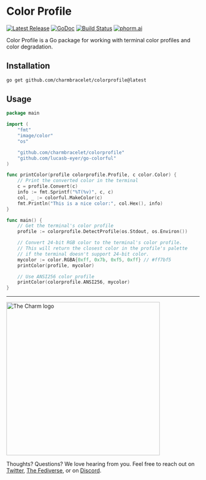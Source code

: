 # Color Profile

<p>
    <a href="https://github.com/charmbracelet/colorprofile/releases"><img src="https://img.shields.io/github/release/charmbracelet/colorprofile.svg" alt="Latest Release"></a>
    <a href="https://pkg.go.dev/github.com/charmbracelet/colorprofile?tab=doc"><img src="https://godoc.org/github.com/charmbracelet/colorprofile?status.svg" alt="GoDoc"></a>
    <a href="https://github.com/charmbracelet/colorprofile/actions"><img src="https://github.com/charmbracelet/colorprofile/actions/workflows/build.yml/badge.svg" alt="Build Status"></a>
    <a href="https://www.phorm.ai/query?projectId=a0e324b6-b706-4546-b951-6671ea60c13f"><img src="https://stuff.charm.sh/misc/phorm-badge.svg" alt="phorm.ai"></a>
</p>

Color Profile is a Go package for working with terminal color profiles and
color degradation.

## Installation

```sh
go get github.com/charmbracelet/colorprofile@latest
```

## Usage

```go
package main

import (
	"fmt"
	"image/color"
	"os"

	"github.com/charmbracelet/colorprofile"
	"github.com/lucasb-eyer/go-colorful"
)

func printColor(profile colorprofile.Profile, c color.Color) {
	// Print the converted color in the terminal
	c = profile.Convert(c)
	info := fmt.Sprintf("%T(%v)", c, c)
	col, _ := colorful.MakeColor(c)
	fmt.Println("This is a nice color:", col.Hex(), info)
}

func main() {
	// Get the terminal's color profile
	profile := colorprofile.DetectProfile(os.Stdout, os.Environ())

	// Convert 24-bit RGB color to the terminal's color profile.
	// This will return the closest color in the profile's palette
	// if the terminal doesn't support 24-bit color.
	mycolor := color.RGBA{0xff, 0x7b, 0xf5, 0xff} // #ff7bf5
	printColor(profile, mycolor)

	// Use ANSI256 color profile
	printColor(colorprofile.ANSI256, mycolor)
}
```

---

<a href="https://charm.sh/"><img alt="The Charm logo" src="https://stuff.charm.sh/charm-badge.jpg" width="400"></a>

Thoughts? Questions? We love hearing from you. Feel free to reach out on [Twitter](https://twitter.com/charmcli), [The Fediverse](https://mastodon.technology/@charm), or on [Discord](https://charm.sh/chat).
